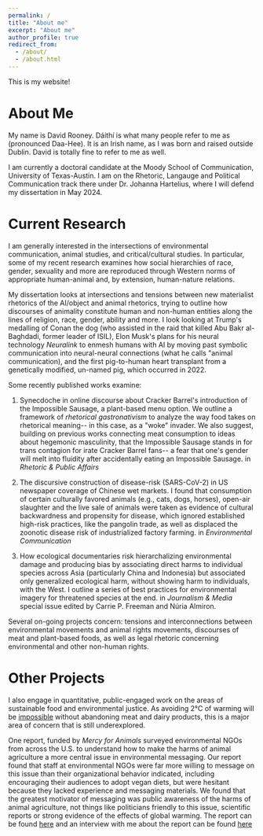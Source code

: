 ```yaml
---
permalink: /
title: "About me"
excerpt: "About me"
author_profile: true
redirect_from: 
  - /about/
  - /about.html
---
```


This is my website!

About Me
======

My name is David Rooney. Dáithí is what many people refer to me as (pronounced Daa-Hee). It is an Irish name, as I was born and raised outside Dublin. David is totally fine to refer to me as well.

I am currently a doctoral candidate at the Moody School of Communication, University of Texas-Austin. I am on the Rhetoric, Langauge and Political Communication track there under Dr. Johanna Hartelius, where I will defend my dissertation in May 2024.

Current Research
======
I am generally interested in the intersections of environmental communication, animal studies, and critical/cultural studies. In particular, some of my recent research examines how social hierarchies of race, gender, sexuality and more are reproduced through Western norms of appropriate human-animal and, by extension, human-nature relations. 

My dissertation looks at intersections and tensions between new materialist rhetorics of the AI/object and animal rhetorics, trying to outline how discourses of animality constitute human and non-human entities along the lines of religion, race, gender, ability and more. I look looking at Trump's medalling of Conan the dog (who assisted in the raid that killed Abu Bakr al-Baghdadi, former leader of ISIL), Elon Musk's plans for his neural technology _Neuralink_ to enmesh humans with AI by moving past symbolic communication into neural-neural connections (what he calls "animal communication), and the first pig-to-human heart transplant from a genetically modified, un-named pig, which occurred in 2022.

Some recently published works examine:

1) Synecdoche in online discourse about Cracker Barrel's introduction of the Impossible Sausage, a plant-based menu option. We outline a framework of _rhetorical gastronativism_ to analyze the way food takes on rhetorical meaning-- in this case, as a "woke" invader. We also suggest, building on previous works connecting meat consumption to ideas about hegemonic masculinity, that the Impossible Sausage stands in for trans contagion for irate Cracker Barrel fans-- a fear that one's gender will melt into fluidity after accidentally eating an Impossible Sausage. in _Rhetoric & Public Affairs_

2) The discursive construction of disease-risk (SARS-CoV-2) in US newspaper coverage of Chinese wet markets. I found that consumption of certain culturally favored animals (e.g., cats, dogs, horses), open-air slaughter and the live sale of animals were taken as evidence of cultural backwardness and propensity for disease, which ignored established high-risk practices, like the pangolin trade, as well as displaced the zoonotic disease risk of industrialized factory farming. in _Environmental Communication_

3) How ecological documentaries risk hierarchalizing environmental damage and producing bias by associating direct harms to individual species across Asia (particularly China and Indonesia) but associated only generalized ecological harm, without showing harm to individuals, with the West. I outline a series of best practices for environmental imagery for threatened species at the end. in _Journalism & Media_ special issue edited by Carrie P. Freeman and Núria Almiron.

Several on-going projects concern: tensions and interconnections between environmental movements and animal rights movements, discourses of meat and plant-based foods, as well as legal rhetoric concerning environmental and other non-human rights.

Other Projects 
======

I also engage in quantitative, public-engaged work on the areas of sustainable food and environmental justice. As avoiding 2°C of warming will be [impossible](https://www.science.org/doi/10.1126/science.aba7357) without abandoning meat and dairy products, this is a major area of concern that is still underexplored.

One report, funded by _Mercy for Animals_ surveyed environmental NGOs from across the U.S. to understand how to make the harms of animal agriculture a more central issue in environmental messaging. Our report found that staff at environmental NGOs were far more willing to message on this issue than their organizational behavior indicated, including encouraging their audiences to adopt vegan diets, but were hesitant because they lacked experience and messaging materials. We found that the greatest motivator of messaging was public awareness of the harms of animal agriculture, not things like politicians friendly to this issue, scientific reports or strong evidence of the effects of global warming. The report can be found [here](https://go.mercyforanimals.org/l/939853/2023-11-30/4945y/939853/1701366193YwINkysU/Willing_but_Uncertain.pdf) and an interview with me about the report can be found [here](https://drive.google.com/file/d/1KmV3lBTB4oNX0tNlkD9p9K3RM9N5KBSb/view?usp=sharing)





